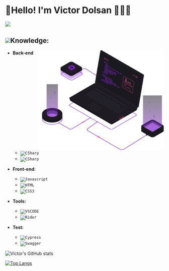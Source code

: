 # 🚀Hello! I'm Victor Dolsan 👨🏻‍🚀
<a href="https://www.linkedin.com/in/victor-dolsan-56896094/" alt="Linkedin">
    <img height=30 src="https://img.shields.io/badge/-Linkedin-0179b6?style=flat&logo=Linkedin&logoColor=white&link=https://www.linkedin.com/in/karen-abib/" />
  </a>


## <img src="https://img.icons8.com/color/64/000000/naruto.png"/>Knowledge: 

<img src = "./img/computador.svg" align = "right" width= "400px">

- <b>Back-end</b>
    - <code><img height="25" src="https://img.shields.io/badge/CSharp-blue?style=flat&logo=CSharp&logoColor=white" alt="CSharp"/></code>
    - <code><img height="25" src="https://img.shields.io/badge/PHP-7B68EE?style=flat&logo=PHP&logoColor=white" alt="CSharp"/></code>

- <b>Front-end: </b>
    - <code><img height="25" src="https://img.shields.io/badge/Javascript-F7Fd1E?style=flat&logo=Javascript&logoColor=black" alt="Javascript"/></code>
    - <code><img height="25" src="https://img.shields.io/badge/HTML-DD4B25?style=flat&logo=html5&logoColor=FFF" alt="HTML"/></code>
    - <code><img height="25" src="https://img.shields.io/badge/CSS3-264DE4?style=flat&logo=css3&logoColor=FFF" alt="CSS3"/></code>
    
- <b>Tools: </b>
    - <code><img height="25" src="https://img.shields.io/badge/VSCode-0384fc?style=flat&logo=Visual+Studio+Code&logoColor=FFF" alt="VSCODE"/></code>
    - <code><img height="25" src="https://img.shields.io/badge/Rider-DC143C?style=flat&logo=Rider&logoColor=000000" alt="Rider"/></code>
 - <b>Test: </b>
    - <code><img height="25" src="https://img.shields.io/badge/Cypress-646466?style=flat&logo=Cypress" alt="Cypress"/></code>
    - <code><img height="25" src="https://img.shields.io/badge/Swagger-black?style=flat&logo=Swagger" alt="Swagger"/></code>   
    


![Victor's GitHub stats](https://github-readme-stats.vercel.app/api?username=VictorDolzan&show_icons=true&theme=maroongold)

[![Top Langs](https://github-readme-stats.vercel.app/api/top-langs/?username=VictorDolzan&theme=maroongold&layout=compact)](https://github.com/anuraghazra/github-readme-stats)